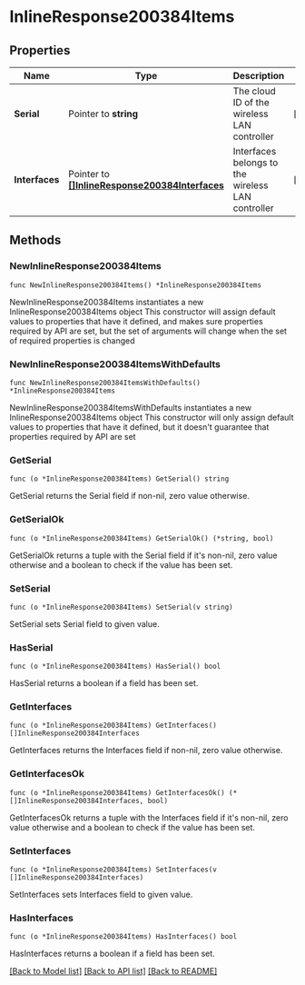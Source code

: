 # InlineResponse200384Items

## Properties

Name | Type | Description | Notes
------------ | ------------- | ------------- | -------------
**Serial** | Pointer to **string** | The cloud ID of the wireless LAN controller | [optional] 
**Interfaces** | Pointer to [**[]InlineResponse200384Interfaces**](InlineResponse200384Interfaces.md) | Interfaces belongs to the wireless LAN controller | [optional] 

## Methods

### NewInlineResponse200384Items

`func NewInlineResponse200384Items() *InlineResponse200384Items`

NewInlineResponse200384Items instantiates a new InlineResponse200384Items object
This constructor will assign default values to properties that have it defined,
and makes sure properties required by API are set, but the set of arguments
will change when the set of required properties is changed

### NewInlineResponse200384ItemsWithDefaults

`func NewInlineResponse200384ItemsWithDefaults() *InlineResponse200384Items`

NewInlineResponse200384ItemsWithDefaults instantiates a new InlineResponse200384Items object
This constructor will only assign default values to properties that have it defined,
but it doesn't guarantee that properties required by API are set

### GetSerial

`func (o *InlineResponse200384Items) GetSerial() string`

GetSerial returns the Serial field if non-nil, zero value otherwise.

### GetSerialOk

`func (o *InlineResponse200384Items) GetSerialOk() (*string, bool)`

GetSerialOk returns a tuple with the Serial field if it's non-nil, zero value otherwise
and a boolean to check if the value has been set.

### SetSerial

`func (o *InlineResponse200384Items) SetSerial(v string)`

SetSerial sets Serial field to given value.

### HasSerial

`func (o *InlineResponse200384Items) HasSerial() bool`

HasSerial returns a boolean if a field has been set.

### GetInterfaces

`func (o *InlineResponse200384Items) GetInterfaces() []InlineResponse200384Interfaces`

GetInterfaces returns the Interfaces field if non-nil, zero value otherwise.

### GetInterfacesOk

`func (o *InlineResponse200384Items) GetInterfacesOk() (*[]InlineResponse200384Interfaces, bool)`

GetInterfacesOk returns a tuple with the Interfaces field if it's non-nil, zero value otherwise
and a boolean to check if the value has been set.

### SetInterfaces

`func (o *InlineResponse200384Items) SetInterfaces(v []InlineResponse200384Interfaces)`

SetInterfaces sets Interfaces field to given value.

### HasInterfaces

`func (o *InlineResponse200384Items) HasInterfaces() bool`

HasInterfaces returns a boolean if a field has been set.


[[Back to Model list]](../README.md#documentation-for-models) [[Back to API list]](../README.md#documentation-for-api-endpoints) [[Back to README]](../README.md)


